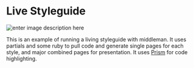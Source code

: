 Live Styleguide
===================

![enter image description here](http://i.imgur.com/P6l4xwF.png)

This is an example of running a living styleguide with middleman. It uses partials and some ruby to pull code and generate single pages for each style, and major combined pages for presentation. It uses [Prism](http://prismjs.com) for code highlighting.
